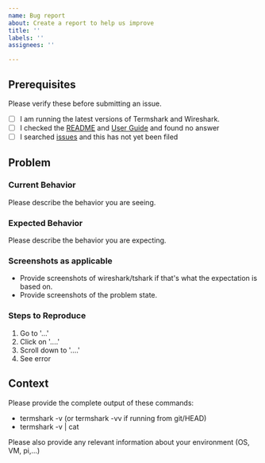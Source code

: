 ```yaml
---
name: Bug report
about: Create a report to help us improve
title: ''
labels: ''
assignees: ''

---
```


## Prerequisites

Please verify these before submitting an issue.

- [ ] I am running the latest versions of Termshark and Wireshark.
- [ ] I checked the [README](https://github.com/gcla/termshark) and [User Guide](https://github.com/gcla/termshark/blob/master/docs/UserGuide.md) and found no answer
- [ ] I searched [issues](https://github.com/gcla/termshark/issues?q=is%3Aissue) and this has not yet been filed

## Problem 

### Current Behavior

Please describe the behavior you are seeing. 

### Expected Behavior

Please describe the behavior you are expecting. 

### Screenshots as applicable 

* Provide screenshots of wireshark/tshark if that's what the expectation is based on.
* Provide screenshots of the problem state.

### Steps to Reproduce

1. Go to '...'
2. Click on '....'
3. Scroll down to '....'
4. See error

## Context

Please provide the complete output of these commands:

* termshark -v (or termshark -vv if running from git/HEAD)
* termshark -v | cat

Please also provide any relevant information about your environment (OS, VM, pi,...)

